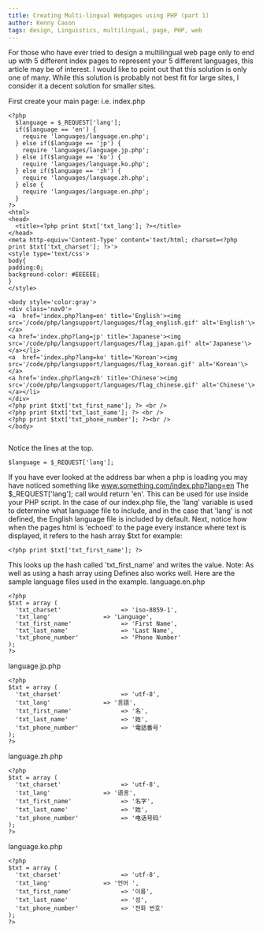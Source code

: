 ```yaml
---
title: Creating Multi-lingual Webpages using PHP (part 1)
author: Kenny Cason
tags: design, Linguistics, multilingual, page, PHP, web
---
```


For those who have ever tried to design a multilingual web page only to end up with 5 different index pages to represent your 5 different languages, this article may be of interest. I would like to point out that this solution is only one of many. While this solution is probably not best fit for large sites, I consider it a decent solution for smaller sites.
<!--
Here is the demo that we are going to create:
<a href="/code/php/langsupport/index.php" target="_blank">Multilingual Page in PHP Example</a>-->

First create your main page: i.e. index.php


```{.php .numberLines startFrom="1"}
<?php
  $language = $_REQUEST['lang']; 
  if($language == 'en') {
    require 'languages/language.en.php';  
  } else if($language == 'jp') {
    require 'languages/language.jp.php';
  } else if($language == 'ko') {
    require 'languages/language.ko.php';
  } else if($language == 'zh') {
    require 'languages/language.zh.php';
  } else {
    require 'languages/language.en.php';  
  }
?>	 
<html>
<head>
  <title><?php print $txt['txt_lang']; ?></title>
</head>
<meta http-equiv='Content-Type' content='text/html; charset=<?php print $txt['txt_charset']; ?>'>
<style type='text/css'>
body{
padding:0;
background-color: #EEEEEE;
}
</style>

<body style='color:gray'>
<div class='nav0'>
<a  href='index.php?lang=en' title='English'><img  src='/code/php/langsupport/languages/flag_english.gif' alt='English'\></a>
<a href='index.php?lang=jp' title='Japanese'><img src='/code/php/langsupport/languages/flag_japan.gif' alt='Japanese'\></a></li>
<a  href='index.php?lang=ko' title='Korean'><img  src='/code/php/langsupport/languages/flag_korean.gif' alt='Korean'\></a>
<a href='index.php?lang=zh' title='Chinese'><img src='/code/php/langsupport/languages/flag_chinese.gif' alt='Chinese'\></a></li>
</div>  
<?php print $txt['txt_first_name']; ?> <br />
<?php print $txt['txt_last_name']; ?> <br />
<?php print $txt['txt_phone_number']; ?><br />
</body>


```

Notice the lines at the top.

```{.php .numberLines startFrom="1"}
$language = $_REQUEST['lang'];
```

If you have ever looked at the address bar when a php is loading you may have noticed something like www.something.com/index.php?lang=en
The $_REQUEST['lang']; call would return 'en'. This can be used for use inside your PHP script.
In the case of our index.php file, the 'lang' variable is used to determine what language file to include, and in the case that 'lang' is not defined, the English language file is included by default.
Next, notice how when the pages html is 'echoed' to the page every instance where text is displayed, it refers to the hash array $txt
for example:

```{.php .numberLines startFrom="1"}
<?php print $txt['txt_first_name']; ?>
```

This looks up the hash called 'txt_first_name' and writes the value.  Note: As well as using a hash array using Defines also works well.
Here are the sample language files used in the example.
language.en.php

```{.php .numberLines startFrom="1"}
<?php
$txt = array (
  'txt_charset'                 => 'iso-8859-1',
  'txt_lang'               => 'Language',
  'txt_first_name'              => 'First Name',
  'txt_last_name'               => 'Last Name',
  'txt_phone_number'            => 'Phone Number'
);
?>
```

language.jp.php

```{.php .numberLines startFrom="1"}
<?php
$txt = array (
  'txt_charset'                 => 'utf-8',
  'txt_lang'               => '言語',
  'txt_first_name'              => '名',
  'txt_last_name'               => '姓',
  'txt_phone_number'            => '電話番号'
);
?>
```

language.zh.php

```{.php .numberLines startFrom="1"}
<?php
$txt = array (
  'txt_charset'                 => 'utf-8',
  'txt_lang'               => '语言',
  'txt_first_name'              => '名字',
  'txt_last_name'               => '姓',
  'txt_phone_number'            => '电话号码'
);
?>
```

language.ko.php

```{.php .numberLines startFrom="1"}
<?php
$txt = array (
  'txt_charset'                 => 'utf-8',
  'txt_lang'               => '언어 ',
  'txt_first_name'              => '이름',
  'txt_last_name'               => '성',
  'txt_phone_number'            => '전화 번호'
);
?>
```